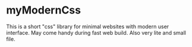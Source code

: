 # myModernCss
This is a short "css" library for minimal websites with modern user interface.  May come handy during fast web build. Also very lite and small file.
